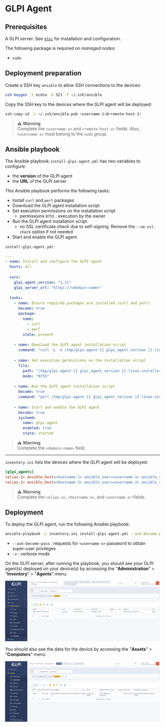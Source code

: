 # GLPI Agent

## Prerequisites

A GLPI server. See [`glpi`](../glpi) for installation and configuration.

The following package is required on *managed nodes*:
- `sudo`

## Deployment preparation

Create a SSH key `ansible` to allow SSH connections to the devices:

```bash
ssh-keygen -t ecdsa -b 521 -f ~/.ssh/ansible
```

Copy the SSH key to the devices where the GLPI agent will be deployed:

```bash
ssh-copy-id -i ~/.ssh/ansible.pub <username-1>@<remote-host-1>
```

> **⚠️ Warning**  
> Complete the `<username-x>` and `<remote-host-x>` fields. Also, `<username-x>` must belong to the `sudo` group.

## Ansible playbook

The Ansible playbook `install-glpi-agent.yml` has two variables to configure:

- the **version** of the GLPI agent
- the **URL** of the GLPI server

This Ansible playbook performs the following tasks:
- Install `curl` and `perl` packages
- Download the GLPI agent installation script
- Set execution permissions on the installation script
    - permissions `0755` : execution by the owner
- Run the GLPI agent installation script
    - no SSL certificate check due to self-signing. Remove the `--no-ssl-check` option if not needed
- Start and enable the GLPI agent

`install-glpi-agent.yml`:

```yml
---
- name: Install and configure the GLPI agent
  hosts: all

  vars:
    glpi_agent_version: "1.11"
    glpi_server_url: "https://<domain-name>"

  tasks:
    - name: Ensure required packages are installed (curl and perl)
      become: true
      package:
        name:
          - curl
          - perl
        state: present

    - name: Download the GLPI agent installation script
      command: "curl -L -o /tmp/glpi-agent-{{ glpi_agent_version }}-linux-installer.pl https://github.com/glpi-project/glpi-agent/releases/download/{{ glpi_agent_version }}/glpi-agent-{{ glpi_agent_version }}-linux-installer.pl"

    - name: Set execution permissions on the installation script
      file:
        path: "/tmp/glpi-agent-{{ glpi_agent_version }}-linux-installer.pl"
        mode: "0755"

    - name: Run the GLPI agent installation script
      become: true
      command: "perl /tmp/glpi-agent-{{ glpi_agent_version }}-linux-installer.pl -s {{ glpi_server_url }}/front/inventory.php --no-ssl-check --runnow --install --verbose"

    - name: Start and enable the GLPI agent
      become: true
      systemd:
        name: glpi-agent
        enabled: true
        state: started
```

> **⚠️ Warning**  
> Complete the `<domain-name>` field.

---

`inventory.ini` lists the devices where the GLPI agent will be deployed:

```ini
[glpi_agents]
<alias-1> ansible_host=<hostname-1> ansible_user=<username-1> ansible_ssh_private_key_file=~/.ssh/ansible
<alias-2> ansible_host=<hostname-2> ansible_user=<username-2> ansible_ssh_private_key_file=~/.ssh/ansible
```

> **⚠️ Warning**  
> Complete the `<alias-x>`, `<hostname-x>`, and `<username-x>` fields.

## Deployment

To deploy the GLPI agent, run the following Ansible playbook:

```bash
ansible-playbook -i inventory.ini install-glpi-agent.yml --ask-become-pass -v
```

- `--ask-become-pass` : requests for `<username-x>` password to obtain super-user privileges
- `-v` : verbose mode

On the GLPI server, after running the playbook, you should see your GLPI agent(s) deployed on your device(s) by accessing the "**Administration**" > "**Inventory**" > "**Agents**" menu:

![agent](assets/agent.png)

You should also see the data for the device by accessing the "**Assets**" > "**Computers**" menu:

![result](assets/result.png)
